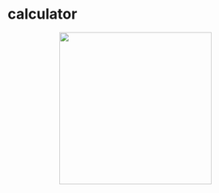 # calculator

<div align="center">  
<img src="https://user-images.githubusercontent.com/96183053/157152942-6aa59f97-63aa-49f3-8811-4e88a6d1d540.gif" width="300px" />
</div>
